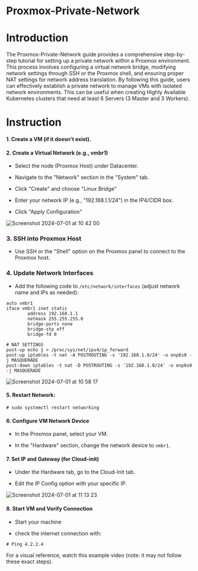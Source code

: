 # Proxmox-Private-Network

# Introduction

The Proxmox-Private-Network guide provides a comprehensive step-by-step tutorial for setting up a private network within a Proxmox environment. This process involves configuring a virtual network bridge, modifying network settings through SSH or the Proxmox shell, and ensuring proper NAT settings for network address translation. By following this guide, users can effectively establish a private network to manage VMs with isolated network environments. This can be useful when creating Highly Available Kubernetes clusters that need at least 6 Servers (3 Master and 3 Workers).

# Instruction
#### 1. Create a VM (if it doesn't exist).

#### 2. Create a Virtual Network (e.g., vmbr1)

- Select the node (Proxmox Host) under Datacenter.

- Navigate to the "Network" section in the "System" tab.
  
- Click "Create" and choose "Linux Bridge"

- Enter your network IP (e.g., "192.168.1.1/24") in the IP4/CIDR box.

- Click "Apply Configuration"

![Screenshot 2024-07-01 at 10 42 00](https://github.com/adel-bz/Proxmox-Private-Network/assets/45201934/26af5bf1-dc10-4ef5-90ec-63832f328d06)


### 3. SSH into Proxmox Host
- Use SSH or the "Shell" option on the Proxmox panel to connect to the Proxmox host.
 
### 4. Update Network Interfaces
- Add the following code to ```/etc/network/interfaces``` (adjust network name and IPs as needed):
  
```
auto vmbr1
iface vmbr1 inet static
        address 192.168.1.1
        netmask 255.255.255.0
        bridge-ports none
        bridge-stp off
        bridge-fd 0

# NAT SETTINGS
post-up echo 1 > /proc/sys/net/ipv4/ip_forward
post-up iptables -t nat -A POSTROUTING -s '192.168.1.0/24' -o enp6s0 -j MASQUERADE
post-down iptables -t nat -D POSTROUTING -s '192.168.1.0/24' -o enp6s0 -j MASQUERADE
```

![Screenshot 2024-07-01 at 10 58 17](https://github.com/adel-bz/Proxmox-Private-Network/assets/45201934/86c269d1-e237-4688-91f3-70c3f9487a09)


#### 5. Restart Network:
```
# sudo systemctl restart networking
```

#### 6. Configure VM Network Device
- In the Proxmox panel, select your VM.

- In the "Hardware" section, change the network device to ```vmbr1```.

#### 7. Set IP and Gateway (for Cloud-init)
- Under the Hardware tab, go to the Cloud-Init tab.

- Edit the IP Config option with your specific IP.

![Screenshot 2024-07-01 at 11 13 23](https://github.com/adel-bz/Proxmox-Private-Network/assets/45201934/23b2d626-8e9b-4c70-a45f-f060b9e85b4b)


#### 8. Start VM and Verify Connection
- Start your machine

- check the internet connection with:

```
# Ping 4.2.2.4 
```

For a visual reference, watch this example video (note: it may not follow these exact steps).


